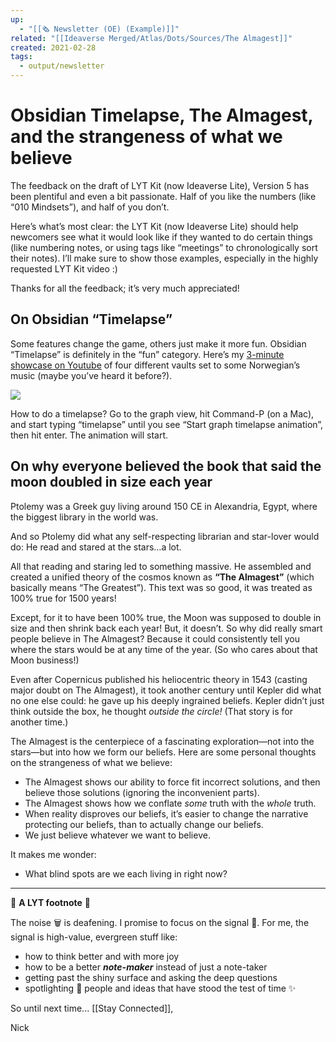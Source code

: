 ```yaml
---
up:
  - "[[🗞️ Newsletter (OE) (Example)]]"
related: "[[Ideaverse Merged/Atlas/Dots/Sources/The Almagest]]"
created: 2021-02-28
tags:
  - output/newsletter
---
```


# Obsidian Timelapse, The Almagest, and the strangeness of what we believe

The feedback on the draft of LYT Kit (now Ideaverse Lite), Version 5 has been plentiful and even a bit passionate. Half of you like the numbers (like “010 Mindsets”), and half of you don’t.

Here’s what’s most clear: the LYT Kit (now Ideaverse Lite) should help newcomers see what it would look like if they wanted to do certain things (like numbering notes, or using tags like “meetings” to chronologically sort their notes). I’ll make sure to show those examples, especially in the highly requested LYT Kit video :)

Thanks for all the feedback; it’s very much appreciated!

## On Obsidian “Timelapse”

Some features change the game, others just make it more fun. Obsidian “Timelapse” is definitely in the “fun” category. Here’s my [3-minute showcase on Youtube](https://youtu.be/9NyOGXOTmUc) of four different vaults set to some Norwegian’s music (maybe you’ve heard it before?).

[![](https://embed.filekitcdn.com/e/dv87Nny89souiCFyZqnEgh/rK4Gg4drcUasKhsHNaH5mb/email)](https://youtu.be/9NyOGXOTmUc)

How to do a timelapse? Go to the graph view, hit Command-P (on a Mac), and start typing “timelapse” until you see “Start graph timelapse animation”, then hit enter. The animation will start.

## On why everyone believed the book that said the moon doubled in size each year

Ptolemy was a Greek guy living around 150 CE in Alexandria, Egypt, where the biggest library in the world was.

And so Ptolemy did what any self-respecting librarian and star-lover would do: He read and stared at the stars…a lot.

All that reading and staring led to something massive. He assembled and created a unified theory of the cosmos known as **“The Almagest”** (which basically means “The Greatest”). This text was so good, it was treated as 100% true for 1500 years!

Except, for it to have been 100% true, the Moon was supposed to double in size and then shrink back each year! But, it doesn’t. So why did really smart people believe in The Almagest? Because it could consistently tell you where the stars would be at any time of the year. (So who cares about that Moon business!)

Even after Copernicus published his heliocentric theory in 1543 (casting major doubt on The Almagest), it took another century until Kepler did what no one else could: he gave up his deeply ingrained beliefs. Kepler didn’t just think outside the box, he thought _outside the circle!_ (That story is for another time.)

The Almagest is the centerpiece of a fascinating exploration—not into the stars—but into how we form our beliefs. Here are some personal thoughts on the strangeness of what we believe:

- The Almagest shows our ability to force fit incorrect solutions, and then believe those solutions (ignoring the inconvenient parts).
- The Almagest shows how we conflate _some_ truth with the _whole_ truth.
- When reality disproves our beliefs, it’s easier to change the narrative protecting our beliefs, than to actually change our beliefs.
- We just believe whatever we want to believe.

It makes me wonder:

- What blind spots are we each living in right now?

---

👣 **A LYT footnote** 🎵

The noise 🗑 is deafening. I promise to focus on the signal 🌿. For me, the signal is high-value, evergreen stuff like:

- how to think better and with more joy
- how to be a better _**note-maker**_ instead of just a note-taker
- getting past the shiny surface and asking the deep questions
- spotlighting 🔦 people and ideas that have stood the test of time ✨

So until next time... \[\[Stay Connected\]\],

Nick
